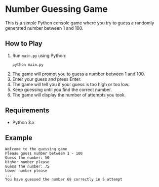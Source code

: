 # Number Guessing Game

This is a simple Python console game where you try to guess a randomly generated number between 1 and 100.

## How to Play

1. Run `main.py` using Python:
   ```
   python main.py
   ```
2. The game will prompt you to guess a number between 1 and 100.
3. Enter your guess and press Enter.
4. The game will tell you if your guess is too high or too low.
5. Keep guessing until you find the correct number.
6. The game will display the number of attempts you took.

## Requirements

- Python 3.x

## Example

```
Welcome to the guessing game
Please guess number between 1 - 100
Guess the number: 50
Higher number please
Guess the number: 75
Lower number please
...
You have guessed the number 68 correctly in 5 attempt
```